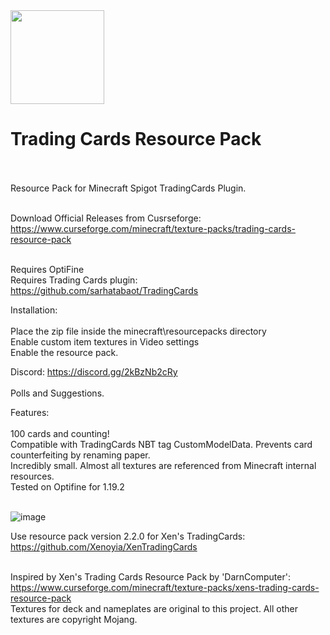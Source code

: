 <img src="https://user-images.githubusercontent.com/54421422/194735636-5232db64-1f01-45b8-9c38-ee64e15bfb1a.png" width="150">

# Trading Cards Resource Pack<br /><br />
Resource Pack for Minecraft Spigot TradingCards Plugin.<br /><br />

Download Official Releases from Cusrseforge:<br />https://www.curseforge.com/minecraft/texture-packs/trading-cards-resource-pack<br /><br />

Requires OptiFine<br />
Requires Trading Cards plugin:<br />
https://github.com/sarhatabaot/TradingCards<br />

Installation:<br /><br />
Place the zip file inside the minecraft\resourcepacks directory<br />
Enable custom item textures in Video settings<br />
Enable the resource pack.<br />

Discord: https://discord.gg/2kBzNb2cRy<br /><br />
Polls and Suggestions.

Features:<br /><br />
100 cards and counting!<br />
Compatible with TradingCards NBT tag CustomModelData. Prevents card counterfeiting by renaming paper.<br />
Incredibly small. Almost all textures are referenced from Minecraft internal resources.<br />
Tested on Optifine for 1.19.2<br /><br />

![image](https://user-images.githubusercontent.com/54421422/194282188-adab4cea-c2a0-4e99-bb8f-46e325024c33.png)

Use resource pack version 2.2.0 for Xen's TradingCards: https://github.com/Xenoyia/XenTradingCards<br /><br />

Inspired by Xen's Trading Cards Resource Pack by 'DarnComputer':<br />https://www.curseforge.com/minecraft/texture-packs/xens-trading-cards-resource-pack<br />
Textures for deck and nameplates are original to this project.  All other textures are copyright Mojang.

